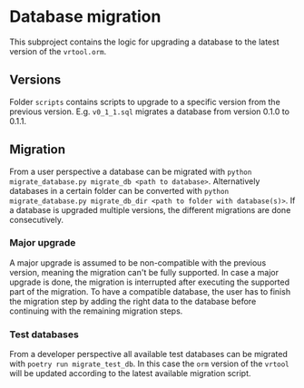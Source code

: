 # Database migration

This subproject contains the logic for upgrading a database to the latest version of the `vrtool.orm`.

## Versions

Folder `scripts` contains scripts to upgrade to a specific version from the previous version.
E.g. `v0_1_1.sql` migrates a database from version 0.1.0 to 0.1.1.

## Migration

From a user perspective a database can be migrated with `python migrate_database.py migrate_db <path to database>`.
Alternatively databases in a certain folder can be converted with `python migrate_database.py migrate_db_dir <path to folder with database(s)>`.
If a database is upgraded multiple versions, the different migrations are done consecutively.

### Major upgrade
A major upgrade is assumed to be non-compatible with the previous version, meaning the migration can't be fully supported.
In case a major upgrade is done, the migration is interrupted after executing the supported part of the migration.
To have a compatible database, the user has to finish the migration step by adding the right data to the database before continuing with the remaining migration steps.

### Test databases
From a developer perspective all available test databases can be migrated with `poetry run migrate_test_db`.
In this case the `orm` version of the `vrtool` will be updated according to the latest available migration script.
